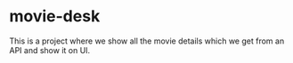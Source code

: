 # movie-desk
This is a project where we show all the movie details which we get from an API and show it on UI.
